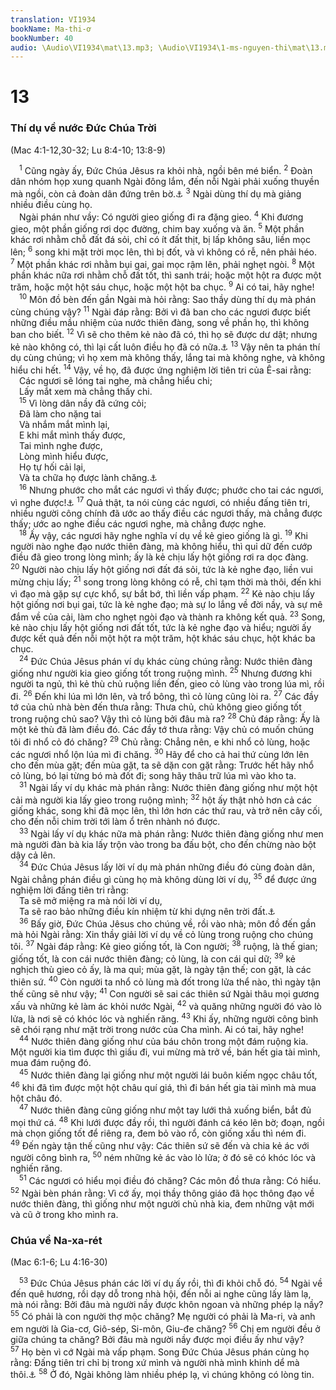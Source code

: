 ```yaml
---
translation: VI1934
bookName: Ma-thi-ơ 
bookNumber: 40
audio: \Audio\VI1934\mat\13.mp3; \Audio\VI1934\1-ms-nguyen-thi\mat\13.mp3; \Audio\VI1934\2-ms-david-dong\mat\13.mp3
---
```


<div class="title"><h1>13</h1><h3>Thí dụ về nước Đức Chúa Trời</h3><p>(Mac 4:1-12,30-32; Lu 8:4-10; 13:8-9)</p></div>
<span class="verse mat_13_1"> <sup>1</sup> Cũng ngày ấy, Đức Chúa Jêsus ra khỏi nhà, ngồi bên mé biển. </span>
<span class="verse mat_13_2"><sup>2</sup> Đoàn dân nhóm họp xung quanh Ngài đông lắm, đến nỗi Ngài phải xuống thuyền mà ngồi, còn cả đoàn dân đứng trên bờ.<a data-toggle="tooltip" data-placement="bottom" title="Lu 5:1-3">⚓</a></span>
<span class="verse mat_13_3"><sup>3</sup> Ngài dùng thí dụ mà giảng nhiều điều cùng họ. <br/> Ngài phán như vầy: Có người gieo giống đi ra đặng gieo. </span>
<span class="verse mat_13_4"><sup>4</sup> Khi đương gieo, một phần giống rơi dọc đường, chim bay xuống và ăn. </span>
<span class="verse mat_13_5"><sup>5</sup> Một phần khác rơi nhằm chỗ đất đá sỏi, chỉ có ít đất thịt, bị lấp không sâu, liền mọc lên; </span>
<span class="verse mat_13_6"><sup>6</sup> song khi mặt trời mọc lên, thì bị đốt, và vì không có rễ, nên phải héo. </span>
<span class="verse mat_13_7"><sup>7</sup> Một phần khác rơi nhằm bụi gai, gai mọc rậm lên, phải nghẹt ngòi. </span>
<span class="verse mat_13_8"><sup>8</sup> Một phần khác nữa rơi nhằm chỗ đất tốt, thì sanh trái; hoặc một hột ra được một trăm, hoặc một hột sáu chục, hoặc một hột ba chục. </span>
<span class="verse mat_13_9"><sup>9</sup> Ai có tai, hãy nghe! <br/></span>
<span class="verse mat_13_10"> <sup>10</sup> Môn đồ bèn đến gần Ngài mà hỏi rằng: Sao thầy dùng thí dụ mà phán cùng chúng vậy? </span>
<span class="verse mat_13_11"><sup>11</sup> Ngài đáp rằng: Bởi vì đã ban cho các ngươi được biết những điều mầu nhiệm của nước thiên đàng, song về phần họ, thì không ban cho biết. </span>
<span class="verse mat_13_12"><sup>12</sup> Vì sẽ cho thêm kẻ nào đã có, thì họ sẽ được dư dật; nhưng kẻ nào không có, thì lại cất luôn điều họ đã có nữa.<a data-toggle="tooltip" data-placement="bottom" title="Mat 25:29; Mac 4:25; Lu 8:18; 19:26">⚓</a></span>
<span class="verse mat_13_13"><sup>13</sup> Vậy nên ta phán thí dụ cùng chúng; vì họ xem mà không thấy, lắng tai mà không nghe, và không hiểu chi hết. </span>
<span class="verse mat_13_14"><sup>14</sup> Vậy, về họ, đã được ứng nghiệm lời tiên tri của Ê-sai rằng: <br/> Các ngươi sẽ lóng tai nghe, mà chẳng hiểu chi; <br/> Lấy mắt xem mà chẳng thấy chi. <br/></span>
<span class="verse mat_13_15"> <sup>15</sup> Vì lòng dân nầy đã cứng cỏi; <br/> Đã làm cho nặng tai <br/> Và nhắm mắt mình lại, <br/> E khi mắt mình thấy được, <br/> Tai mình nghe được, <br/> Lòng mình hiểu được, <br/> Họ tự hối cải lại, <br/> Và ta chữa họ được lành chăng.<a data-toggle="tooltip" data-placement="bottom" title="Es 6:9-10">⚓</a><br/></span>
<span class="verse mat_13_16"> <sup>16</sup> Nhưng phước cho mắt các ngươi vì thấy được; phước cho tai các ngươi, vì nghe được!<a data-toggle="tooltip" data-placement="bottom" title="Lu 10:23-24">⚓</a></span>
<span class="verse mat_13_17"><sup>17</sup> Quả thật, ta nói cùng các ngươi, có nhiều đấng tiên tri, nhiều người công chính đã ước ao thấy điều các ngươi thấy, mà chẳng được thấy; ước ao nghe điều các ngươi nghe, mà chẳng được nghe. <br/></span>
<span class="verse mat_13_18"> <sup>18</sup> Ấy vậy, các ngươi hãy nghe nghĩa ví dụ về kẻ gieo giống là gì. </span>
<span class="verse mat_13_19"><sup>19</sup> Khi người nào nghe đạo nước thiên đàng, mà không hiểu, thì quỉ dữ đến cướp điều đã gieo trong lòng mình; ấy là kẻ chịu lấy hột giống rơi ra dọc đàng. </span>
<span class="verse mat_13_20"><sup>20</sup> Người nào chịu lấy hột giống nơi đất đá sỏi, tức là kẻ nghe đạo, liền vui mừng chịu lấy; </span>
<span class="verse mat_13_21"><sup>21</sup> song trong lòng không có rễ, chỉ tạm thời mà thôi, đến khi vì đạo mà gặp sự cực khổ, sự bắt bớ, thì liền vấp phạm. </span>
<span class="verse mat_13_22"><sup>22</sup> Kẻ nào chịu lấy hột giống nơi bụi gai, tức là kẻ nghe đạo; mà sự lo lắng về đời nầy, và sự mê đắm về của cải, làm cho nghẹt ngòi đạo và thành ra không kết quả. </span>
<span class="verse mat_13_23"><sup>23</sup> Song, kẻ nào chịu lấy hột giống nơi đất tốt, tức là kẻ nghe đạo và hiểu; người ấy được kết quả đến nỗi một hột ra một trăm, hột khác sáu chục, hột khác ba chục. <br/></span>
<span class="verse mat_13_24"> <sup>24</sup> Đức Chúa Jêsus phán ví dụ khác cùng chúng rằng: Nước thiên đàng giống như người kia gieo giống tốt trong ruộng mình. </span>
<span class="verse mat_13_25"><sup>25</sup> Nhưng đương khi người ta ngủ, thì kẻ thù chủ ruộng liền đến, gieo cỏ lùng vào trong lúa mì, rồi đi. </span>
<span class="verse mat_13_26"><sup>26</sup> Đến khi lúa mì lớn lên, và trổ bông, thì cỏ lùng cũng lòi ra. </span>
<span class="verse mat_13_27"><sup>27</sup> Các đầy tớ của chủ nhà bèn đến thưa rằng: Thưa chủ, chủ không gieo giống tốt trong ruộng chủ sao? Vậy thì cỏ lùng bởi đâu mà ra? </span>
<span class="verse mat_13_28"><sup>28</sup> Chủ đáp rằng: Ấy là một kẻ thù đã làm điều đó. Các đầy tớ thưa rằng: Vậy chủ có muốn chúng tôi đi nhổ cỏ đó chăng? </span>
<span class="verse mat_13_29"><sup>29</sup> Chủ rằng: Chẳng nên, e khi nhổ cỏ lùng, hoặc các ngươi nhổ lộn lúa mì đi chăng. </span>
<span class="verse mat_13_30"><sup>30</sup> Hãy để cho cả hai thứ cùng lớn lên cho đến mùa gặt; đến mùa gặt, ta sẽ dặn con gặt rằng: Trước hết hãy nhổ cỏ lùng, bó lại từng bó mà đốt đi; song hãy thâu trữ lúa mì vào kho ta. <br/></span>
<span class="verse mat_13_31"> <sup>31</sup> Ngài lấy ví dụ khác mà phán rằng: Nước thiên đàng giống như một hột cải mà người kia lấy gieo trong ruộng mình; </span>
<span class="verse mat_13_32"><sup>32</sup> hột ấy thật nhỏ hơn cả các giống khác, song khi đã mọc lên, thì lớn hơn các thứ rau, và trở nên cây cối, cho đến nỗi chim trời tới làm ổ trên nhành nó được. <br/></span>
<span class="verse mat_13_33"> <sup>33</sup> Ngài lấy ví dụ khác nữa mà phán rằng: Nước thiên đàng giống như men mà người đàn bà kia lấy trộn vào trong ba đấu bột, cho đến chừng nào bột dậy cả lên. <br/></span>
<span class="verse mat_13_34"> <sup>34</sup> Đức Chúa Jêsus lấy lời ví dụ mà phán những điều đó cùng đoàn dân, Ngài chẳng phán điều gì cùng họ mà không dùng lời ví dụ, </span>
<span class="verse mat_13_35"><sup>35</sup> để được ứng nghiệm lời đấng tiên tri rằng: <br/> Ta sẽ mở miệng ra mà nói lời ví dụ, <br/> Ta sẽ rao bảo những điều kín nhiệm từ khi dựng nên trời đất.<a data-toggle="tooltip" data-placement="bottom" title="Thi 78:2">⚓</a><br/></span>
<span class="verse mat_13_36"> <sup>36</sup> Bấy giờ, Đức Chúa Jêsus cho chúng về, rồi vào nhà; môn đồ đến gần mà hỏi Ngài rằng: Xin thầy giải lời ví dụ về cỏ lùng trong ruộng cho chúng tôi. </span>
<span class="verse mat_13_37"><sup>37</sup> Ngài đáp rằng: Kẻ gieo giống tốt, là Con người; </span>
<span class="verse mat_13_38"><sup>38</sup> ruộng, là thế gian; giống tốt, là con cái nước thiên đàng; cỏ lùng, là con cái quỉ dữ; </span>
<span class="verse mat_13_39"><sup>39</sup> kẻ nghịch thù gieo cỏ ấy, là ma quỉ; mùa gặt, là ngày tận thế; con gặt, là các thiên sứ. </span>
<span class="verse mat_13_40"><sup>40</sup> Còn người ta nhổ cỏ lùng mà đốt trong lửa thể nào, thì ngày tận thế cũng sẽ như vậy; </span>
<span class="verse mat_13_41"><sup>41</sup> Con người sẽ sai các thiên sứ Ngài thâu mọi gương xấu và những kẻ làm ác khỏi nước Ngài, </span>
<span class="verse mat_13_42"><sup>42</sup> và quăng những người đó vào lò lửa, là nơi sẽ có khóc lóc và nghiến răng. </span>
<span class="verse mat_13_43"><sup>43</sup> Khi ấy, những người công bình sẽ chói rạng như mặt trời trong nước của Cha mình. Ai có tai, hãy nghe! <br/></span>
<span class="verse mat_13_44"> <sup>44</sup> Nước thiên đàng giống như của báu chôn trong một đám ruộng kia. Một người kia tìm được thì giấu đi, vui mừng mà trở về, bán hết gia tài mình, mua đám ruộng đó. <br/></span>
<span class="verse mat_13_45"> <sup>45</sup> Nước thiên đàng lại giống như một người lái buôn kiếm ngọc châu tốt, </span>
<span class="verse mat_13_46"><sup>46</sup> khi đã tìm được một hột châu quí giá, thì đi bán hết gia tài mình mà mua hột châu đó. <br/></span>
<span class="verse mat_13_47"> <sup>47</sup> Nước thiên đàng cũng giống như một tay lưới thả xuống biển, bắt đủ mọi thứ cá. </span>
<span class="verse mat_13_48"><sup>48</sup> Khi lưới được đầy rồi, thì người đánh cá kéo lên bờ; đoạn, ngồi mà chọn giống tốt để riêng ra, đem bỏ vào rổ, còn giống xấu thì ném đi. </span>
<span class="verse mat_13_49"><sup>49</sup> Đến ngày tận thế cũng như vậy: Các thiên sứ sẽ đến và chia kẻ ác với người công bình ra, </span>
<span class="verse mat_13_50"><sup>50</sup> ném những kẻ ác vào lò lửa; ở đó sẽ có khóc lóc và nghiến răng. <br/></span>
<span class="verse mat_13_51"> <sup>51</sup> Các ngươi có hiểu mọi điều đó chăng? Các môn đồ thưa rằng: Có hiểu. </span>
<span class="verse mat_13_52"><sup>52</sup> Ngài bèn phán rằng: Vì cớ ấy, mọi thầy thông giáo đã học thông đạo về nước thiên đàng, thì giống như một người chủ nhà kia, đem những vật mới và cũ ở trong kho mình ra. <br/></span>
<div class="title"><h3>Chúa về Na-xa-rét</h3><p>(Mac 6:1-6; Lu 4:16-30)</p></div>
<span class="verse mat_13_53"> <sup>53</sup> Đức Chúa Jêsus phán các lời ví dụ ấy rồi, thì đi khỏi chỗ đó. </span>
<span class="verse mat_13_54"><sup>54</sup> Ngài về đến quê hương, rồi dạy dỗ trong nhà hội, đến nỗi ai nghe cũng lấy làm lạ, mà nói rằng: Bởi đâu mà người nầy được khôn ngoan và những phép lạ nầy? </span>
<span class="verse mat_13_55"><sup>55</sup> Có phải là con người thợ mộc chăng? Mẹ người có phải là Ma-ri, và anh em người là Gia-cơ, Giô-sép, Si-môn, Giu-đe chăng? </span>
<span class="verse mat_13_56"><sup>56</sup> Chị em người đều ở giữa chúng ta chăng? Bởi đâu mà người nầy được mọi điều ấy như vậy? </span>
<span class="verse mat_13_57"><sup>57</sup> Họ bèn vì cớ Ngài mà vấp phạm. Song Đức Chúa Jêsus phán cùng họ rằng: Đấng tiên tri chỉ bị trong xứ mình và người nhà mình khinh dể mà thôi.<a data-toggle="tooltip" data-placement="bottom" title="Gi 4:44">⚓</a></span>
<span class="verse mat_13_58"><sup>58</sup> Ở đó, Ngài không làm nhiều phép lạ, vì chúng không có lòng tin. <br/></span>
